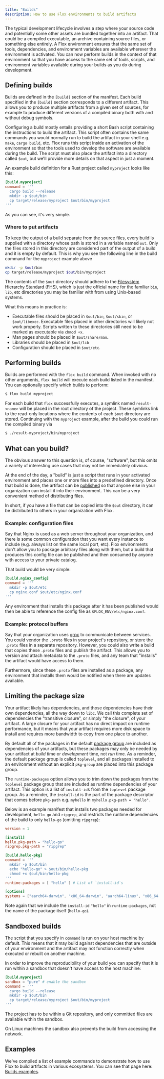 ```yaml
---
title: "Builds"
description: How to use Flox environments to build artifacts 
---
```


The typical development lifecycle involves a step where your source code and
potentially some other assets are bundled together into an artifact.
That could be a compiled executable, an archive containing source files, or
something else entirely.
A Flox environment ensures that the same set of tools, dependencies, and
environment variables are available wherever the environment is activated.
You can now perform builds in the context of that environment so that you have
access to the same set of tools, scripts, and environment variables available
during your builds as you do during development.

## Defining builds

Builds are defined in the `[build]` section of the manifest.
Each build specified in the `[build]` section corresponds to a different
artifact.
This allows you to produce multiple artifacts from a given set of sources,
for example to produce different versions of a compiled binary both with
and without debug symbols.

Configuring a build mostly entails providing a short Bash script containing the
instructions to build the artifact.
This script often contains the same commands you would normally run to build
the artifact in your shell e.g. `make`, `cargo build`, etc.
Flox runs this script inside an activation of the environment so that the tools
used to develop the software are available during the build.
The script must also place the artifact into a directory called `$out`,
but we'll provide more details on that aspect in just a moment.

An example build definition for a Rust project called `myproject` looks like
this:

```toml
[build.myproject]
command = '''
  cargo build --release
  mkdir -p $out/bin
  cp target/release/myproject $out/bin/myproject
'''
```

As you can see, it's very simple.

### Where to put artifacts

To keep the output of a build separate from the source files,
every build is supplied with a directory whose path is stored in a variable
named `out`.
Only the files stored in this directory are considered part of the output of
a build and it is empty by default.
This is why you see the following line in the build command for the `myproject`
example above

```sh
mkdir -p $out/bin
cp target/release/myproject $out/bin/myproject
```

The contents of the `$out` directory should adhere to the
[Filesystem Hierarchy Standard (FHS)][fhs-docs],
which is just the official name for the familiar `bin`, `lib`, etc directories
you may be familiar with from using Unix-based systems.

What this means in practice is:

- Executable files should be placed in `$out/bin`, `$out/sbin`,
  or `$out/libexec`. Executable files placed in other directories will likely
  not work properly. Scripts written to these directories still need to be
  marked as executable via `chmod +x`.
- Man pages should be placed in `$out/share/man`.
- Libraries should be placed in `$out/lib`
- Configuration should be placed in `$out/etc`.

## Performing builds

Builds are performed with the `flox build` command.
When invoked with no other arguments, `flox build` will execute each build
listed in the manifest.
You can optionally specify which builds to perform:

```bash
$ flox build myproject
```

For each build that `flox` successfully executes,
a symlink named `result-<name>` will be placed in the root directory of the
project.
These symlinks link to the read-only locations where the contents of each
`$out` directory are stored.
Continuing with the `myproject` example,
after the build you could run the compiled binary via

```bash
$ ./result-myproject/bin/myproject
```

## What can you build?

The obvious answer to this question is, of course, "software",
but this omits a variety of interesting use cases that may not be immediately
obvious.

At the end of the day, a "build" is just a script that runs in your activated
environment and places one or more files into a predefined directory.
Once that build is done, the artifact can be [published][publish-concept] so
that anyone else in your organization can install it into their environment.
This can be a very convenient method of distributing files.

In short, if you have a file that can be copied into the `$out` directory,
it can be distributed to others in your organization with Flox.

### Example: configuration files

Say that Nginx is used as a web server throughout your organization, and there
is some common configuration that you want every instance to include
(e.g. always list on the same local port, etc).
Flox environments don't allow you to package arbitrary files along with them,
but a build that produces this config file can be published and then consumed
by anyone with access to your private catalog.

That build would be very simple:

```toml
[build.nginx_config]
command = '''
  mkdir -p $out/etc
  cp nginx.conf $out/etc/nginx.conf
'''
```

Any environment that installs this package after it has been published would
then be able to reference the config file as `$FLOX_ENV/etc/nginx.conf`.

### Example: protocol buffers

Say that your organization uses [grpc][grpc] to communicate between services.
You could vendor the `.proto` files in your project's repository, or store
the `.proto` files in a separate repository.
However, you could also write a build that copies these `.proto` files and
publish the artifact.
This allows you to version and attach metadata to the `.proto` files,
and any team that "installs" the artifact would have access to them.

Furthermore, since these `.proto` files are installed as a package,
any environment that installs them would be notified when there are updates
available.

## Limiting the package size

Your artifact likely has dependencies,
and those dependencies have their own dependencies,
all the way down to `libc`.
We call this complete set of dependencies the "transitive closure",
or simply "the closure", of your artifact.
A large closure for your artifact has no direct impact on runtime performance,
but it means that your artifact requires more disk space to install and requires
more bandwidth to copy from one place to another.

By default all of the packages in the default [package group][pkg-groups] are
included as dependencies of your artifacts,
but these packages may only be needed by your artifact at _build_ time or _development_ time,
not _run_ time.
As a reminder, the default package group is called `toplevel`,
and all packages installed to an environment without an explicit `pkg-group`
are placed into this package group.

The `runtime-packages` option allows you to trim down the packages from the `toplevel`
package group that are included as runtime dependencies of your artifact.
This option is a list of `install-id`s from the `toplevel` package group.
As a reminder, the `install-id` is the part of the package descriptor that
comes before `pkg-path` e.g. `myhello` in `myhello.pkg-path = "hello"`.

Below is an example manifest that installs two packages needed for development,
`hello-go` and `ripgrep`, and restricts the runtime dependencies of the build to
only `hello-go` (omitting `ripgrep`):

```toml
version = 1

[install]
hello.pkg-path = "hello-go"
ripgrep.pkg-path = "ripgrep"

[build.hello-pkg]
command = '''
  mkdir -p $out/bin
  echo "hello-go" > $out/bin/hello-pkg
  chmod +x $out/bin/hello-pkg
'''
runtime-packages = [ "hello" ] # List of `install-id`s

[options]
systems = ["aarch64-darwin", "x86_64-darwin", "aarch64-linux", "x86_64-linux"]
```

Note again that we include the `install-id` `"hello"` in `runtime-packages`,
not the name of the package itself (`hello-go`).

## Sandboxed builds

The script that you specify in `command` is run on your host machine by default.
This means that it may build against dependencies that are outside of your
environment and the artifact may not function correctly when executed or rebuilt
on another machine.

In order to improve the reproducibility of your build you can specify that it is
run within a sandbox that doesn't have access to the host machine:

```toml
[build.myproject]
sandbox = "pure" # enable the sandbox
command = '''
  cargo build --release
  mkdir -p $out/bin
  cp target/release/myproject $out/bin/myproject
'''
```

The project has to be within a Git repository, and only committed files are
available within the sandbox.

On Linux machines the sandbox also prevents the build from accessing the
network.

## Examples

We've compiled a list of example commands to demonstrate how to use Flox to
build artifacts in various ecosystems.
You can see that page here: [Builds examples][build-examples].

[services-concept]: ./services.md
[publish-concept]: ./publishing.md
[fhs-docs]: https://en.wikipedia.org/wiki/Filesystem_Hierarchy_Standard
[pkg-groups]: ./manifest.md#installing-packages-to-package-groups
[build-examples]: ../cookbook/builds/examples.md
[grpc]: https://grpc.io/
